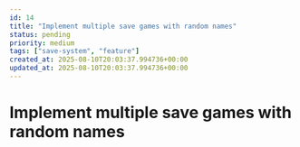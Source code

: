 ```yaml
---
id: 14
title: "Implement multiple save games with random names"
status: pending
priority: medium
tags: ["save-system", "feature"]
created_at: 2025-08-10T20:03:37.994736+00:00
updated_at: 2025-08-10T20:03:37.994736+00:00
---
```


# Implement multiple save games with random names

